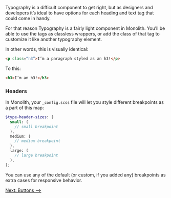 Typography is a difficult component to get right, but as designers and developers it’s ideal to have options for each heading and text tag that could come in handy.

For that reason Typography is a fairly light component in Monolith. You’ll be able to use the tags as classless wrappers, or add the class of that tag to customize it like another typography element.

In other words, this is visually identical:

```html
<p class=“h3”>I’m a paragraph styled as an h3!</p>
```

To this:

```html
<h3>I’m an h3!</h3>
```

### Headers

In Monolith, your `_config.scss` file will let you style different breakpoints as a part of this map:

```sass
$type-header-sizes: (
  small: (
    // small breakpoint
  ),
  medium: (
    // medium breakpoint
  ),
  large: (
    // large breakpoint
  ),
);
```

You can use any of the default (or custom, if you added any) breakpoints as extra cases for responsive behavior. 

[Next: Buttons ⟶](buttons)